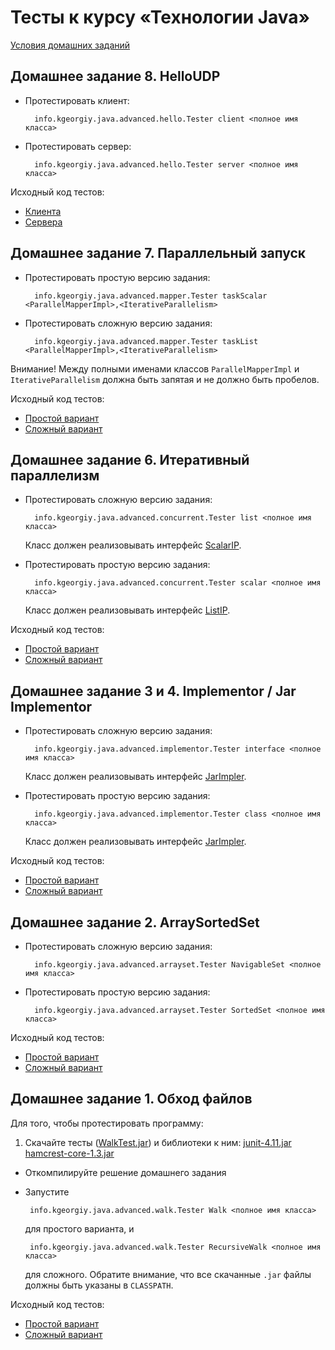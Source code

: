Тесты к курсу «Технологии Java»
====

[Условия домашних заданий](http://www.kgeorgiy.info/courses/java-advanced/homeworks.html)

Домашнее задание 8. HelloUDP
----
* Протестировать клиент:

        info.kgeorgiy.java.advanced.hello.Tester client <полное имя класса>

* Протестировать сервер:

        info.kgeorgiy.java.advanced.hello.Tester server <полное имя класса>

Исходный код тестов:

* [Клиента](java/info/kgeorgiy/java/advanced/hello/HelloClientTest.java)
* [Сервера](java/info/kgeorgiy/java/advanced/hello/HelloServerTest.java)

Домашнее задание 7. Параллельный запуск
----
* Протестировать простую версию задания: 

        info.kgeorgiy.java.advanced.mapper.Tester taskScalar <ParallelMapperImpl>,<IterativeParallelism>

* Протестировать сложную версию задания: 
    
        info.kgeorgiy.java.advanced.mapper.Tester taskList <ParallelMapperImpl>,<IterativeParallelism>

Внимание! Между полными именами классов `ParallelMapperImpl` и `IterativeParallelism` должна
быть запятая и не должно быть пробелов.
   
Исходный код тестов: 

* [Простой вариант](java/info/kgeorgiy/java/advanced/concurrent/ScalarTPTest.java)
* [Сложный вариант](java/info/kgeorgiy/java/advanced/concurrent/ListTPTest.java)


Домашнее задание 6. Итеративный параллелизм
----
* Протестировать сложную версию задания: 

        info.kgeorgiy.java.advanced.concurrent.Tester list <полное имя класса>

  Класс должен реализовывать интерфейс 
  [ScalarIP](java/info/kgeorgiy/java/advanced/concurrent/ScalarIP.java).
* Протестировать простую версию задания: 
    
        info.kgeorgiy.java.advanced.concurrent.Tester scalar <полное имя класса>
   
  Класс должен реализовывать интерфейс 
  [ListIP](java/info/kgeorgiy/java/advanced/concurrent/ListIP.java).

Исходный код тестов: 

* [Простой вариант](java/info/kgeorgiy/java/advanced/concurrent/ScalarIPTest.java)
* [Сложный вариант](java/info/kgeorgiy/java/advanced/concurrent/ListIPTest.java)


Домашнее задание 3 и 4. Implementor / Jar Implementor
----
* Протестировать сложную версию задания: 
    
        info.kgeorgiy.java.advanced.implementor.Tester interface <полное имя класса>

  Класс должен реализовывать интерфейс 
  [JarImpler](java/info/kgeorgiy/java/advanced/implementor/JarImpler.java).
    
* Протестировать простую версию задания: 
    
        info.kgeorgiy.java.advanced.implementor.Tester class <полное имя класса>
    
  Класс должен реализовывать интерфейс 
  [JarImpler](java/info/kgeorgiy/java/advanced/implementor/JarImpler.java).

Исходный код тестов: 

* [Простой вариант](java/info/kgeorgiy/java/advanced/implementor/InterfaceImplementorTest.java)
* [Сложный вариант](java/info/kgeorgiy/java/advanced/implementor/ClassImplementorTest.java)

Домашнее задание 2. ArraySortedSet
----
* Протестировать сложную версию задания: 

        info.kgeorgiy.java.advanced.arrayset.Tester NavigableSet <полное имя класса>

* Протестировать простую версию задания: 

        info.kgeorgiy.java.advanced.arrayset.Tester SortedSet <полное имя класса>

Исходный код тестов: 

* [Простой вариант](java/info/kgeorgiy/java/advanced/arrayset/SortedSetTest.java)
* [Сложный вариант](java/info/kgeorgiy/java/advanced/arrayset/NavigableSetTest.java)

Домашнее задание 1. Обход файлов
----
Для того, чтобы протестировать программу:

 1. Скачайте тесты ([WalkTest.jar](artifacts/WalkTest.jar)) и библиотеки к ним:
    [junit-4.11.jar](lib/junit-4.11.jar) [hamcrest-core-1.3.jar](lib/hamcrest-core-1.3.jar)
 * Откомпилируйте решение домашнего задания
 * Запустите

        info.kgeorgiy.java.advanced.walk.Tester Walk <полное имя класса>

   для простого варианта, и 

        info.kgeorgiy.java.advanced.walk.Tester RecursiveWalk <полное имя класса>

   для сложного. Обратите внимание, что все скачанные `.jar` файлы должны
   быть указаны в `CLASSPATH`.
    
Исходный код тестов: 

* [Простой вариант](java/info/kgeorgiy/java/advanced/walk/WalkTest.java)
* [Сложный вариант](java/info/kgeorgiy/java/advanced/walk/RecursiveWalkTest.java)
